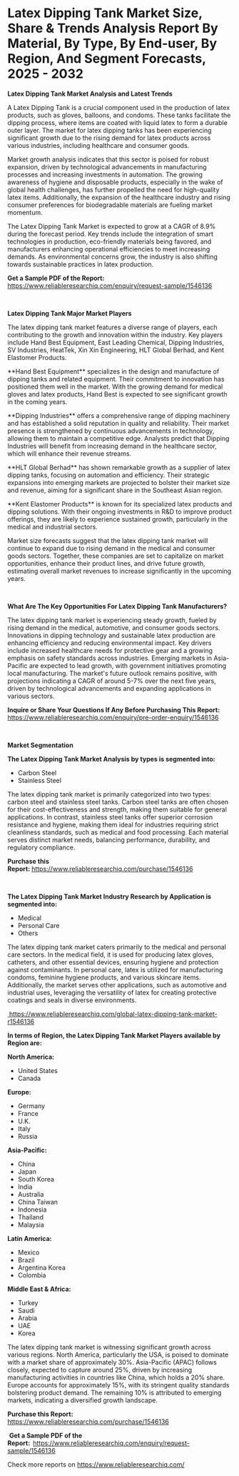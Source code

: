 <p><h1>Latex Dipping Tank Market Size, Share & Trends Analysis Report By Material, By Type, By End-user, By Region, And Segment Forecasts, 2025 - 2032</h1></p><p><strong>Latex Dipping Tank Market Analysis and Latest Trends</strong></p>
<p><p>A Latex Dipping Tank is a crucial component used in the production of latex products, such as gloves, balloons, and condoms. These tanks facilitate the dipping process, where items are coated with liquid latex to form a durable outer layer. The market for latex dipping tanks has been experiencing significant growth due to the rising demand for latex products across various industries, including healthcare and consumer goods.</p><p>Market growth analysis indicates that this sector is poised for robust expansion, driven by technological advancements in manufacturing processes and increasing investments in automation. The growing awareness of hygiene and disposable products, especially in the wake of global health challenges, has further propelled the need for high-quality latex items. Additionally, the expansion of the healthcare industry and rising consumer preferences for biodegradable materials are fueling market momentum.</p><p>The Latex Dipping Tank Market is expected to grow at a CAGR of 8.9% during the forecast period. Key trends include the integration of smart technologies in production, eco-friendly materials being favored, and manufacturers enhancing operational efficiencies to meet increasing demands. As environmental concerns grow, the industry is also shifting towards sustainable practices in latex production.</p></p>
<p><strong>Get a Sample PDF of the Report:&nbsp;</strong> <a href="https://www.reliableresearchiq.com/enquiry/request-sample/1546136?utm_campaign=2983&utm_medium=2&utm_source=Github&utm_content=ia&utm_term=11042025&utm_id=latex-dipping-tank">https://www.reliableresearchiq.com/enquiry/request-sample/1546136</a></p>
<p>&nbsp;</p>
<p><strong>Latex Dipping Tank Major Market Players</strong></p>
<p><p>The latex dipping tank market features a diverse range of players, each contributing to the growth and innovation within the industry. Key players include Hand Best Equipment, East Leading Chemical, Dipping Industries, SV Industries, HeatTek, Xin Xin Engineering, HLT Global Berhad, and Kent Elastomer Products.</p><p>**Hand Best Equipment** specializes in the design and manufacture of dipping tanks and related equipment. Their commitment to innovation has positioned them well in the market. With the growing demand for medical gloves and latex products, Hand Best is expected to see significant growth in the coming years.</p><p>**Dipping Industries** offers a comprehensive range of dipping machinery and has established a solid reputation in quality and reliability. Their market presence is strengthened by continuous advancements in technology, allowing them to maintain a competitive edge. Analysts predict that Dipping Industries will benefit from increasing demand in the healthcare sector, which will enhance their revenue streams.</p><p>**HLT Global Berhad** has shown remarkable growth as a supplier of latex dipping tanks, focusing on automation and efficiency. Their strategic expansions into emerging markets are projected to bolster their market size and revenue, aiming for a significant share in the Southeast Asian region.</p><p>**Kent Elastomer Products** is known for its specialized latex products and dipping solutions. With their ongoing investments in R&D to improve product offerings, they are likely to experience sustained growth, particularly in the medical and industrial sectors.</p><p>Market size forecasts suggest that the latex dipping tank market will continue to expand due to rising demand in the medical and consumer goods sectors. Together, these companies are set to capitalize on market opportunities, enhance their product lines, and drive future growth, estimating overall market revenues to increase significantly in the upcoming years.</p></p>
<p>&nbsp;</p>
<p><strong>What Are The Key Opportunities For Latex Dipping Tank Manufacturers?</strong></p>
<p><p>The latex dipping tank market is experiencing steady growth, fueled by rising demand in the medical, automotive, and consumer goods sectors. Innovations in dipping technology and sustainable latex production are enhancing efficiency and reducing environmental impact. Key drivers include increased healthcare needs for protective gear and a growing emphasis on safety standards across industries. Emerging markets in Asia-Pacific are expected to lead growth, with government initiatives promoting local manufacturing. The market's future outlook remains positive, with projections indicating a CAGR of around 5-7% over the next five years, driven by technological advancements and expanding applications in various sectors.</p></p>
<p><strong>Inquire or Share Your Questions If Any Before Purchasing This Report:</strong> <a href="https://www.reliableresearchiq.com/enquiry/pre-order-enquiry/1546136?utm_campaign=2983&utm_medium=2&utm_source=Github&utm_content=ia&utm_term=11042025&utm_id=latex-dipping-tank">https://www.reliableresearchiq.com/enquiry/pre-order-enquiry/1546136</a></p>
<p>&nbsp;</p>
<p><strong>Market Segmentation</strong></p>
<p><strong>The Latex Dipping Tank Market Analysis by types is segmented into:</strong></p>
<p><ul><li>Carbon Steel</li><li>Stainless Steel</li></ul></p>
<p><p>The latex dipping tank market is primarily categorized into two types: carbon steel and stainless steel tanks. Carbon steel tanks are often chosen for their cost-effectiveness and strength, making them suitable for general applications. In contrast, stainless steel tanks offer superior corrosion resistance and hygiene, making them ideal for industries requiring strict cleanliness standards, such as medical and food processing. Each material serves distinct market needs, balancing performance, durability, and regulatory compliance.</p></p>
<p><strong>Purchase this Report:&nbsp;</strong><a href="https://www.reliableresearchiq.com/purchase/1546136?utm_campaign=2983&utm_medium=2&utm_source=Github&utm_content=ia&utm_term=11042025&utm_id=latex-dipping-tank">https://www.reliableresearchiq.com/purchase/1546136</a></p>
<p>&nbsp;</p>
<p><strong>The Latex Dipping Tank Market Industry Research by Application is segmented into:</strong></p>
<p><ul><li>Medical</li><li>Personal Care</li><li>Others</li></ul></p>
<p><p>The latex dipping tank market caters primarily to the medical and personal care sectors. In the medical field, it is used for producing latex gloves, catheters, and other essential devices, ensuring hygiene and protection against contaminants. In personal care, latex is utilized for manufacturing condoms, feminine hygiene products, and various skincare items. Additionally, the market serves other applications, such as automotive and industrial uses, leveraging the versatility of latex for creating protective coatings and seals in diverse environments.</p></p>
<p><a href="https://www.reliableresearchiq.com/global-latex-dipping-tank-market-r1546136?utm_campaign=2983&utm_medium=2&utm_source=Github&utm_content=ia&utm_term=11042025&utm_id=latex-dipping-tank">&nbsp;https://www.reliableresearchiq.com/global-latex-dipping-tank-market-r1546136</a></p>
<p><strong>In terms of Region, the Latex Dipping Tank Market Players available by Region are:</strong></p>
<p>
    <p> <strong> North America: </strong>
        <ul>
            <li>United States</li>
            <li>Canada</li>
        </ul>
        </p> 
    <p> <strong> Europe: </strong>
        <ul>
            <li>Germany</li>
            <li>France</li>
            <li>U.K.</li>
            <li>Italy</li>
            <li>Russia</li>
        </ul>
        </p> 
    <p> <strong> Asia-Pacific: </strong>
        <ul>
            <li>China</li>
            <li>Japan</li>
            <li>South Korea</li>
            <li>India</li>
            <li>Australia</li>
            <li>China Taiwan</li>
            <li>Indonesia</li>
            <li>Thailand</li>
            <li>Malaysia</li>
        </ul>
        </p> 
    <p> <strong> Latin America: </strong>
        <ul>
            <li>Mexico</li>
            <li>Brazil</li>
            <li>Argentina Korea</li>
            <li>Colombia</li>
        </ul>
        </p> 
    <p> <strong> Middle East & Africa: </strong>
        <ul>
            <li>Turkey</li>
            <li>Saudi</li>
            <li>Arabia</li>
            <li>UAE</li>
            <li>Korea</li>
        </ul>
    </p>
    </p>
<p><p>The latex dipping tank market is witnessing significant growth across various regions. North America, particularly the USA, is poised to dominate with a market share of approximately 30%. Asia-Pacific (APAC) follows closely, expected to capture around 25%, driven by increasing manufacturing activities in countries like China, which holds a 20% share. Europe accounts for approximately 15%, with its stringent quality standards bolstering product demand. The remaining 10% is attributed to emerging markets, indicating a diversified growth landscape.</p></p>
<p><strong>Purchase this Report: </strong><a href="https://www.reliableresearchiq.com/purchase/1546136?utm_campaign=2983&utm_medium=2&utm_source=Github&utm_content=ia&utm_term=11042025&utm_id=latex-dipping-tank">https://www.reliableresearchiq.com/purchase/1546136</a></p>
<p>&nbsp;<strong>Get a Sample PDF of the Report:&nbsp;&nbsp;</strong><a href="https://www.reliableresearchiq.com/enquiry/request-sample/1546136?utm_campaign=2983&utm_medium=2&utm_source=Github&utm_content=ia&utm_term=11042025&utm_id=latex-dipping-tank">https://www.reliableresearchiq.com/enquiry/request-sample/1546136</a></p>
<p><strong></strong></p>
<p>Check more reports on <a href="https://www.reliableresearchiq.com/?utm_campaign=2983&utm_medium=2&utm_source=Github&utm_content=ia&utm_term=11042025&utm_id=latex-dipping-tank">https://www.reliableresearchiq.com/</a></p>